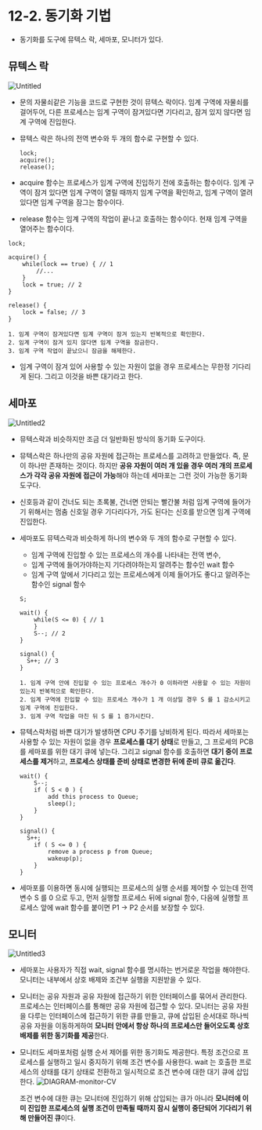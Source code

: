 # 12-2. 동기화 기법

- 동기화를 도구에 뮤텍스 락, 세마포, 모니터가 있다.

## 뮤텍스 락

![Untitled](https://github.com/choidoorim/programing-books/assets/63203480/302366fe-be5a-473b-89c6-3ee0fcd5d143)

- 문의 자물쇠같은 기능을 코드로 구현한 것이 뮤텍스 락이다. 임계 구역에 자물쇠를 걸어두어, 다른 프로세스는 임계 구역이 잠겨있다면 기다리고, 잠겨 있지 않다면 임계 구역에 진입한다.
- 뮤텍스 락은 하나의 전역 변수와 두 개의 함수로 구현할 수 있다.

    ```
    lock;
    acquire();
    release();
    ```

- acquire 함수는 프로세스가 임계 구역에 진입하기 전에 호출하는 함수이다. 임계 구역이 잠겨 있다면 임계 구역이 열릴 때까지 임계 구역을 확인하고, 임계 구역이 열려 있다면 임계 구역을 잠그는 함수이다.
- release 함수는 임계 구역의 작업이 끝나고 호출하는 함수이다. 현재 임계 구역을 열어주는 함수이다.

```
lock;

acquire() {
	while(lock == true) { // 1
		//...
	}
	lock = true; // 2
}

release() {
	lock = false; // 3
}

1. 임계 구역이 잠겨있다면 임계 구역이 잠겨 있는지 반복적으로 확인한다.
2. 임계 구역이 잠겨 있지 않다면 임계 구역을 잠금한다.
3. 임계 구역 작업이 끝났으니 잠금을 해제한다.
```

- 임계 구역이 잠겨 있어 사용할 수 있는 자원이 없을 경우 프로세스는 무한정 기다리게 된다. 그리고 이것을 바쁜 대기라고 한다.

## 세마포

![Untitled2](https://github.com/choidoorim/programing-books/assets/63203480/9b8ac668-4979-4b89-819f-bd5ae883332b)

- 뮤텍스락과 비슷하지만 조금 더 일반화된 방식의 동기화 도구이다.
- 뮤텍스락은 하나만의 공유 자원에 접근하는 프로세스를 고려하고 만들었다. 즉, 문이 하나만 존재하는 것이다. 하지만 **공유 자원이 여러 개 있을 경우 여러 개의 프로세스가 각각 공유 자원에 접근이 가능**해야 하는데 세마포는 그런 것이 가능한 동기화 도구다.
- 신호등과 같이 건너도 되는 초록불, 건너면 안되는 빨간불 처럼 임계 구역에 들어가기 위해서는 멈춤 신호일 경우 기다리다가, 가도 된다는 신호를 받으면 임계 구역에 진입한다.
- 세마포도 뮤텍스락과 비슷하게 하나의 변수와 두 개의 함수로 구현할 수 있다.
    - 임계 구역에 진입할 수 있는 프로세스의 개수를 나타내는 전역 변수,
    - 임계 구역에 들어가야하는지 기다려야하는지 알려주는 함수인 wait 함수
    - 임계 구역 앞에서 기다리고 있는 프로세스에게 이제 들어가도 좋다고 알려주는 함수인 signal 함수

    ```
    S;
    
    wait() {
    	while(S <= 0) { // 1
    	}
    	S--; // 2
    }
    
    signal() {
      S++; // 3
    }
    
    1. 임계 구역 안에 진입할 수 있는 프로세스 개수가 0 이하라면 사용할 수 있는 자원이 있는지 반복적으로 확인한다.
    2. 임계 구역에 진입할 수 있는 프로세스 개수가 1 개 이상일 경우 S 를 1 감소시키고 임계 구역에 진입한다.
    3. 임계 구역 작업을 마친 뒤 S 를 1 증가시킨다.
    ```

- 뮤텍스락처럼 바쁜 대기가 발생하면 CPU 주기를 낭비하게 된다. 따라서 세마포는 사용할 수 있는 자원이 없을 경우 **프로세스를 대기 상태**로 만들고, 그 프로세의 PCB 를 세마포를 위한 대기 큐에 넣는다. 그리고 signal 함수를 호출하면 **대기 중이 프로세스를 제거**하고, **프로세스 상태를 준비 상태로 변경한 뒤에 준비 큐로 옮긴다**.

    ```
    wait() {
    	S--;
    	if ( S < 0 ) {
    		add this process to Queue;
    		sleep();
    	}
    }
    
    signal() {
      S++;
    	if ( S <= 0 ) {
    		remove a process p from Queue;
    		wakeup(p);
    	} 
    }
    ```

- 세마포를 이용하면 동시에 실행되는 프로세스의 실행 순서를 제어할 수 있는데 전역 변수 S 를 0 으로 두고, 먼저 실행할 프로세스 뒤에 signal 함수, 다음에 실행할 프로세스 앞에 wait 함수를 붙이면 P1 → P2 순서를 보장할 수 있다.

## 모니터

![Untitled3](https://github.com/choidoorim/programing-books/assets/63203480/3c762c79-cc05-4b01-9ee6-fe2c4504c137)

- 세마포는 사용자가 직접 wait, signal 함수를 명시하는 번거로운 작업을 해야한다. 모니터는 내부에서 상호 배제와 조건부 실행을 지원받을 수 있다. 
- 모니터는 공유 자원과 공유 자원에 접근하기 위한 인터페이스를 묶어서 관리한다. 프로세스는 인터페이스를 통해만 공유 자원에 접근할 수 있다. 모니터는 공유 자원을 다루는 인터페이스에 접근하기 위한 큐를 만들고, 큐에 삽입된 순서대로 하나씩 공유 자원을 이동하게하여 **모니터 안에서 항상 하나의 프로세스만 들어오도록 상호 배제를 위한 동기화를 제공**한다.
- 모니터도 세마포처럼 실행 순서 제어를 위한 동기화도 제공한다. 특정 조건으로 프로세스를 실행하고 일시 중지하기 위해 조건 변수를 사용한다. wait 는 호출한 프로세스의 상태를 대기 상태로 전환하고 일시적으로 조건 변수에 대한 대기 큐에 삽입한다.
  ![DIAGRAM-monitor-CV](https://github.com/choidoorim/programing-books/assets/63203480/d168b67c-5c73-407f-be49-f14b84467807)
  
  조건 변수에 대한 큐는 모니터에 진입하기 위해 삽입되는 큐가 아니라 **모니터에 이미 진입한 프로세스의 실행 조건이 만족될 때까지 잠시 실행이 중단되어 기다리기 위해 만들어진 큐**이다.
